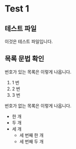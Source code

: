 # Test 1

## 테스트 파일

이것은 테스트 파일입니다.



## 목록 문법 확인

번호가 있는 목록은 이렇게 나옵니다.
1. 1 번
2. 2 번
3. 3 번

번호가 없는 목록은 이렇게 나옵니다.
- 한 개
- 두 개
- 세 개
	- 세 번째 한 개
	- 세 번째 두 개
